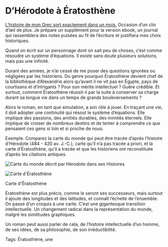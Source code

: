 # D’Hérodote à Ératosthène

[L’histoire de mon Grec sort exactement dans un mois.](http://blog.tcrouzet.com/eratosthene/) Occasion d’un clin d’œil de plus. Je prépare un supplément pour la version ebook, un journal qui rassemblera des notes puisées au fil de l’écriture et justifiera mes choix historiques.

Quand on écrit sur un personnage dont on sait peu de choses, c’est comme résoudre un système d’équations. Il existe sans doute plusieurs solutions, mais pas une infinité.

Durant des années, je n’ai cessé de me poser des questions ignorées ou négligées par les historiens. Du genre pourquoi Ératosthène devient chef de la bibliothèque d’Alexandrie alors qu’avant il ne vit pas en Égypte, pays de courtisans et d’intrigants ? Pour son mérite intellectuel ? Guère crédible. Et surtout, comment Ératosthène réussit-il par la suite à conserver sa charge durant sa longue vie dans un temps de grands bouleversements ?

Alors le roman, en tant que simulation, a son rôle à jouer. En traçant une vie, il doit adopter une continuité qui résout le système d’équations. Elle implique des passions, des amitiés durables, des inimités éternels. Elle implique de croiser de nombreux destins et de tenter à comprendre ce que pensaient ces gens si loin et si proche de nous.

Exemple. Comparez la carte du monde qui peut être tracée d’après l’histoire d’Hérodote (484 - 420 av. J.-C.), carte qu’il n’a pas tracée a priori, et la carte d’Ératosthène, qu’il a tracée et que les historiens ont reconstituée d’après les citations antiques.

![Carte du monde décrit par Hérodote dans ses Histoires](http://blog.tcrouzet.comhttps://tcrouzet.com/images_tc/2014/07/herodote-600x356.png)

![Carte d'Ératosthène](http://blog.tcrouzet.comhttps://tcrouzet.com/images_tc/2014/05/carte.png)

Carte d'Ératosthène

Ératosthène est plus précis, comme le seront ses successeurs, mais surtout il ajoute des longitudes et des latitudes, et connaît l’échelle de l’ensemble. On passe d’un croquis à une carte. C’est une gigantesque transition intellectuelle. Un changement radical dans la représentation du monde, malgré les similitudes graphiques.

Un roman peut aussi parler de cela, de l’histoire intellectuelle d’un homme, de ses idées, de sa philosophie, de son irréductibilité.

Tags: Ératosthène, une